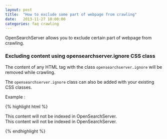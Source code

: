 ```yaml
---
layout: post
title:  "How to exclude some part of webpage from crawling"
date:   2013-11-27 10:00:00
categories: faq crawling
---
```


OpenSearchServer allows you to exclude certain part of webpage from crawling.

### Excluding content using opensearchserver.ignore CSS class

The content of any HTML tag with the class `opensearchserver.ignore` will be removed while crawling.

The `opensearchserver.ignore` class can also be added with your existing CSS classes.

Example :

{% highlight html %}
  
<div class="opensearchserver.ignore">This content will not be indexed in OpenSearchServer.</div>
<div class="content opensearchserver.ignore">This content will not be indexed in OpenSearchServer.</div>
  
{% endhighlight %} 
